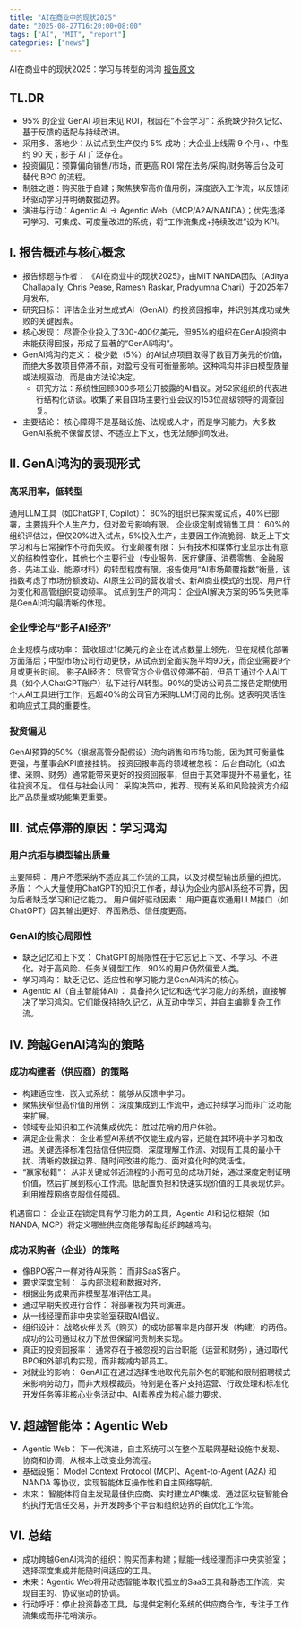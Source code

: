 ```yaml
---
title: "AI在商业中的现状2025"
date: "2025-08-27T16:20:00+08:00"
tags: ["AI", "MIT", "report"]
categories: ["news"]
---
```

AI在商业中的现状2025：学习与转型的鸿沟
[报告原文](https://mlq.ai/media/quarterly_decks/v0.1_State_of_AI_in_Business_2025_Report.pdf)
## TL.DR


- 95% 的企业 GenAI 项目未见 ROI，根因在“不会学习”：系统缺少持久记忆、基于反馈的适配与持续改进。
- 采用多、落地少：从试点到生产仅约 5% 成功；大企业上线需 9 个月+、中型约 90 天；影子 AI 广泛存在。
- 投资偏见：预算偏向销售/市场，而更高 ROI 常在法务/采购/财务等后台及可替代 BPO 的流程。
- 制胜之道：购买胜于自建；聚焦狭窄高价值用例，深度嵌入工作流，以反馈闭环驱动学习并明确数据边界。
- 演进与行动：Agentic AI → Agentic Web（MCP/A2A/NANDA）；优先选择可学习、可集成、可度量改进的系统，将“工作流集成+持续改进”设为 KPI。


## I. 报告概述与核心概念

- 报告标题与作者： 《AI在商业中的现状2025》，由MIT NANDA团队（Aditya Challapally, Chris Pease, Ramesh Raskar, Pradyumna Chari）于2025年7月发布。
- 研究目标： 评估企业对生成式AI（GenAI）的投资回报率，并识别其成功或失败的关键因素。
- 核心发现： 尽管企业投入了300-400亿美元，但95%的组织在GenAI投资中未能获得回报，形成了显著的“GenAI鸿沟”。
- GenAI鸿沟的定义： 极少数（5%）的AI试点项目取得了数百万美元的价值，而绝大多数项目停滞不前，对盈亏没有可衡量影响。这种鸿沟并非由模型质量或法规驱动，而是由方法论决定。
  - 研究方法：系统性回顾300多项公开披露的AI倡议。对52家组织的代表进行结构化访谈。收集了来自四场主要行业会议的153位高级领导的调查回复。
- 主要结论： 核心障碍不是基础设施、法规或人才，而是学习能力。大多数GenAI系统不保留反馈、不适应上下文，也无法随时间改进。

## II. GenAI鸿沟的表现形式

### 高采用率，低转型

通用LLM工具（如ChatGPT, Copilot）： 80%的组织已探索或试点，40%已部署，主要提升个人生产力，但对盈亏影响有限。
企业级定制或销售工具： 60%的组织评估过，但仅20%进入试点，5%投入生产，主要因工作流脆弱、缺乏上下文学习和与日常操作不符而失败。
行业颠覆有限： 只有技术和媒体行业显示出有意义的结构性变化，其他七个主要行业（专业服务、医疗健康、消费零售、金融服务、先进工业、能源材料）的转型程度有限。报告使用“AI市场颠覆指数”衡量，该指数考虑了市场份额波动、AI原生公司的营收增长、新AI商业模式的出现、用户行为变化和高管组织变动频率。
试点到生产的鸿沟： 企业AI解决方案的95%失败率是GenAI鸿沟最清晰的体现。

### 企业悖论与“影子AI经济”

企业规模与成功率： 营收超过1亿美元的企业在试点数量上领先，但在规模化部署方面落后；中型市场公司行动更快，从试点到全面实施平均90天，而企业需要9个月或更长时间。
影子AI经济： 尽管官方企业倡议停滞不前，但员工通过个人AI工具（如个人ChatGPT账户）私下进行AI转型。90%的受访公司员工报告定期使用个人AI工具进行工作，远超40%的公司官方采购LLM订阅的比例。这表明灵活性和响应式工具的重要性。

### 投资偏见

GenAI预算的50%（根据高管分配假设）流向销售和市场功能，因为其可衡量性更强，与董事会KPI直接挂钩。
投资回报率高的领域被忽视： 后台自动化（如法律、采购、财务）通常能带来更好的投资回报率，但由于其效率提升不易量化，往往投资不足。
信任与社会认同： 采购决策中，推荐、现有关系和风险投资方介绍比产品质量或功能集更重要。

## III. 试点停滞的原因：学习鸿沟

### 用户抗拒与模型输出质量

主要障碍： 用户不愿采纳不适应其工作流的工具，以及对模型输出质量的担忧。
矛盾： 个人大量使用ChatGPT的知识工作者，却认为企业内部AI系统不可靠，因为后者缺乏学习和记忆能力。
用户偏好驱动因素： 用户更喜欢通用LLM接口（如ChatGPT）因其输出更好、界面熟悉、信任度更高。

### GenAI的核心局限性

- 缺乏记忆和上下文： ChatGPT的局限性在于它忘记上下文、不学习、不进化。对于高风险、任务关键型工作，90%的用户仍然偏爱人类。
- 学习鸿沟： 缺乏记忆、适应性和学习能力是GenAI鸿沟的核心。
- Agentic AI（自主智能体AI）： 具备持久记忆和迭代学习能力的系统，直接解决了学习鸿沟。它们能保持持久记忆，从互动中学习，并自主编排复杂工作流。

## IV. 跨越GenAI鸿沟的策略

### 成功构建者（供应商）的策略

- 构建适应性、嵌入式系统： 能够从反馈中学习。
- 聚焦狭窄但高价值的用例： 深度集成到工作流中，通过持续学习而非广泛功能来扩展。
- 领域专业知识和工作流集成优先： 胜过花哨的用户体验。
- 满足企业需求： 企业希望AI系统不仅能生成内容，还能在其环境中学习和改进。关键选择标准包括信任供应商、深度理解工作流、对现有工具的最小干扰、清晰的数据边界、随时间改进的能力、面对变化时的灵活性。
- “赢家秘籍”： 从非关键或邻近流程的小而可见的成功开始，通过深度定制证明价值，然后扩展到核心工作流。低配置负担和快速实现价值的工具表现优异。利用推荐网络克服信任障碍。

机遇窗口： 企业正在锁定具有学习能力的工具，Agentic AI和记忆框架（如NANDA, MCP）将定义哪些供应商能够帮助组织跨越鸿沟。

### 成功采购者（企业）的策略

- 像BPO客户一样对待AI采购： 而非SaaS客户。
- 要求深度定制： 与内部流程和数据对齐。
- 根据业务成果而非模型基准评估工具。
- 通过早期失败进行合作： 将部署视为共同演进。
- 从一线经理而非中央实验室获取AI倡议。
- 组织设计： 战略伙伴关系（购买）的成功部署率是内部开发（构建）的两倍。成功的公司通过权力下放但保留问责制来实现。
- 真正的投资回报率： 通常存在于被忽视的后台职能（运营和财务），通过取代BPO和外部机构实现，而非裁减内部员工。
- 对就业的影响： GenAI正在通过选择性地取代先前外包的职能和限制招聘模式来影响劳动力，而非大规模裁员。特别是在客户支持运营、行政处理和标准化开发任务等非核心业务活动中。AI素养成为核心能力要求。

## V. 超越智能体：Agentic Web

- Agentic Web： 下一代演进，自主系统可以在整个互联网基础设施中发现、协商和协调，从根本上改变业务流程。
- 基础设施： Model Context Protocol (MCP)、Agent-to-Agent (A2A) 和 NANDA 等协议，实现智能体互操作性和自主网络导航。
- 未来： 智能体将自主发现最佳供应商、实时建立API集成、通过区块链智能合约执行无信任交易，并开发跨多个平台和组织边界的自优化工作流。

## VI. 总结

- 成功跨越GenAI鸿沟的组织：购买而非构建；赋能一线经理而非中央实验室；选择深度集成并能随时间适应的工具。
- 未来：Agentic Web将用动态智能体取代孤立的SaaS工具和静态工作流，实现自主的、协议驱动的协调。
- 行动呼吁：停止投资静态工具，与提供定制化系统的供应商合作，专注于工作流集成而非花哨演示。
